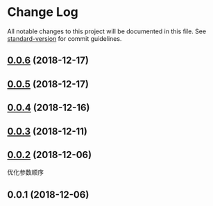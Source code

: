 # Change Log

All notable changes to this project will be documented in this file. See [standard-version](https://github.com/conventional-changelog/standard-version) for commit guidelines.

<a name="0.0.6"></a>
## [0.0.6](https://github.com/koalajs/fc.utils/compare/v0.0.5...v0.0.6) (2018-12-17)



<a name="0.0.5"></a>
## [0.0.5](https://github.com/koalajs/fc.utils/compare/v0.0.4...v0.0.5) (2018-12-17)



<a name="0.0.4"></a>
## [0.0.4](https://github.com/koalajs/fc.utils/compare/v0.0.3...v0.0.4) (2018-12-16)



<a name="0.0.3"></a>
## [0.0.3](https://github.com/koalajs/fc.utils/compare/v0.0.2...v0.0.3) (2018-12-11)



<a name="0.0.2"></a>
## [0.0.2](/compare/v0.0.1...v0.0.2) (2018-12-06)

优化参数顺序

<a name="0.0.1"></a>
## 0.0.1 (2018-12-06)
